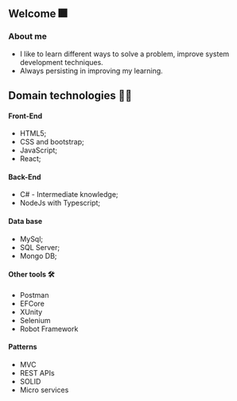 ## Welcome :fireworks:

### About me

- I like to learn different ways to solve a problem, improve system development techniques.
- Always persisting in improving my learning.

## Domain technologies :man_technologist:

#### Front-End  
- HTML5;
- CSS and bootstrap;
- JavaScript;
- React;
#### Back-End
- C# - Intermediate knowledge;
- NodeJs with Typescript;
#### Data base
- MySql;
- SQL Server;
- Mongo DB;

#### Other tools :hammer_and_wrench:
- Postman 
- EFCore
- XUnity
- Selenium
- Robot Framework

#### Patterns
- MVC
- REST APIs
- SOLID
- Micro services



